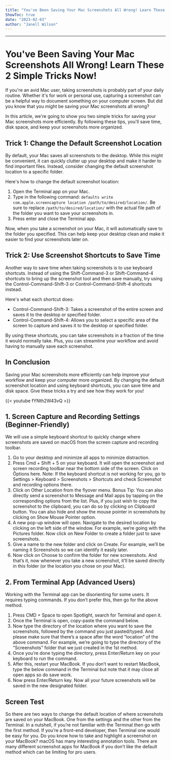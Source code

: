 ```yaml
---
title: "You've Been Saving Your Mac Screenshots All Wrong! Learn These 2 Simple Tricks Now!"
ShowToc: true 
date: "2023-02-03"
author: "Janell Wilson"
---
```

*****
# You've Been Saving Your Mac Screenshots All Wrong! Learn These 2 Simple Tricks Now!

If you're an avid Mac user, taking screenshots is probably part of your daily routine. Whether it's for work or personal use, capturing a screenshot can be a helpful way to document something on your computer screen. But did you know that you might be saving your Mac screenshots all wrong?

In this article, we're going to show you two simple tricks for saving your Mac screenshots more efficiently. By following these tips, you'll save time, disk space, and keep your screenshots more organized.

## Trick 1: Change the Default Screenshot Location

By default, your Mac saves all screenshots to the desktop. While this might be convenient, it can quickly clutter up your desktop and make it harder to find important files. Instead, consider changing the default screenshot location to a specific folder.

Here's how to change the default screenshot location:

1. Open the Terminal app on your Mac.
2. Type in the following command: `defaults write com.apple.screencapture location /path/to/desired/location/`. Be sure to replace `/path/to/desired/location/` with the actual file path of the folder you want to save your screenshots in.
3. Press enter and close the Terminal app.

Now, when you take a screenshot on your Mac, it will automatically save to the folder you specified. This can help keep your desktop clean and make it easier to find your screenshots later on.

## Trick 2: Use Screenshot Shortcuts to Save Time

Another way to save time when taking screenshots is to use keyboard shortcuts. Instead of using the Shift-Command-3 or Shift-Command-4 shortcuts to bring up the screenshot tool and then save manually, try using the Control-Command-Shift-3 or Control-Command-Shift-4 shortcuts instead.

Here's what each shortcut does:

- Control-Command-Shift-3: Takes a screenshot of the entire screen and saves it to the desktop or specified folder.
- Control-Command-Shift-4: Allows you to select a specific area of the screen to capture and saves it to the desktop or specified folder.

By using these shortcuts, you can take screenshots in a fraction of the time it would normally take. Plus, you can streamline your workflow and avoid having to manually save each screenshot.

## In Conclusion

Saving your Mac screenshots more efficiently can help improve your workflow and keep your computer more organized. By changing the default screenshot location and using keyboard shortcuts, you can save time and disk space. Give these tricks a try and see how they work for you!

{{< youtube fYNth2W43vQ >}} 



## 1. Screen Capture and Recording Settings (Beginner-Friendly)


We will use a simple keyboard shortcut to quickly change where screenshots are saved on macOS from the screen capture and recording toolbar.
1. Go to your desktop and minimize all apps to minimize distraction.
2. Press Cmd + Shift + 5 on your keyboard. It will open the screenshot and screen recording toolbar near the bottom side of the screen. Click on Ŏptions here.
Note: If the keyboard shortcut is not working for you, go to Settings > Keyboard > Screenshots > Shortcuts and check Screenshot and recording options there.
3. Click on Other Location from the flyover menu.
Bonus Tip: You can also directly send a screenshot to Message and Mail apps by tapping on the corresponding options from the list. Plus, if you just wish to copy the screenshot to the clipboard, you can do so by clicking on Clipboard button. You can also hide and show the mouse pointer in screenshots by clicking on Show Mouse Pointer option.
5. A new pop-up window will open. Navigate to the desired location by clicking on the left side of the window. For example, we’re going with the Pictures folder. Now click on New Folder to create a folder just to save screenshots.
6. Give a name to the new folder and click on Create. For example, we’ll be naming it Screenshots so we can identify it easily later.
7. Now click on Choose to confirm the folder for new screenshots. And that’s it, now whenever you take a new screenshot, it’ll be saved directly in this folder (or the location you chose on your Mac).

 
## 2. From Terminal App (Advanced Users)


Working with the Terminal app can be disorienting for some users. It requires typing commands. If you don’t prefer this, then go for the above method.
1. Press CMD + Space to open Spotlight, search for Terminal and open it.
2. Once the Terminal is open, copy-paste the command below.
3. Now type the directory of the location where you want to save the screenshots, followed by the command you just pasted/typed. And please make sure that there’s a space after the word “location” of the above command. For example, we’re going to type the directory of the “Screenshots” folder that we just created in the 1st method.
4. Once you’re done typing the directory, press Enter/Return key on your keyboard to run the command.
5. After this, restart your MacBook. If you don’t want to restart MacBook, type the below command in the Terminal but note that it may close all open apps so do save work.
6. Now press Enter/Return key. Now all your future screenshots will be saved in the new designated folder.

 
## Screen Test


So there are two ways to change the default location of where screenshots are saved on your MacBook. One from the settings and the other from the Terminal. In a nutshell, if you’re not familiar with the Terminal then go with the first method. If you’re a front-end developer, then Terminal one would be easy for you. 
Do you know how to take and highlight a screenshot on your MacBook? macOS has many interesting annotation tools. There are many different screenshot apps for MacBook if you don’t like the default method which can be limiting for pro users.




